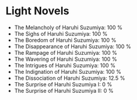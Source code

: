 # Light Novels

- The Melancholy of Haruhi Suzumiya: 100 %
- The Sighs of Haruhi Suzumiya: 100 %
- The Boredom of Haruhi Suzumiya: 100 %
- The Disappearance of Haruhi Suzumiya: 100 %
- The Rampage of Haruhi Suzumiya: 100 %
- The Wavering of Haruhi Suzumiya: 100 %
- The Intrigues of Haruhi Suzumiya: 100 %
- The Indignation of Haruhi Suzumiya: 100 %
- The Dissociation of Haruhi Suzumiya: 12.5 %
- The Surprise of Haruhi Suzumiya I: 0 %
- The Surprise of Haruhi Suzumiya II: 0 %
